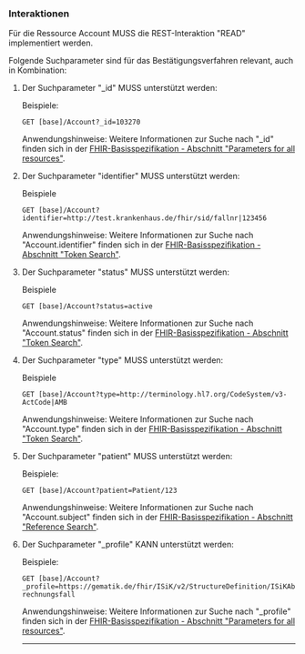 ### Interaktionen

Für die Ressource Account MUSS die REST-Interaktion "READ" implementiert werden.

Folgende Suchparameter sind für das Bestätigungsverfahren relevant, auch in Kombination:

1. Der Suchparameter "_id" MUSS unterstützt werden:

    Beispiele:

    ```GET [base]/Account?_id=103270```

    Anwendungshinweise: Weitere Informationen zur Suche nach "_id" finden sich in der [FHIR-Basisspezifikation - Abschnitt "Parameters for all resources"](http://hl7.org/fhir/R4/search.html#all).

1. Der Suchparameter "identifier" MUSS unterstützt werden:

    Beispiele

    ```GET [base]/Account?identifier=http://test.krankenhaus.de/fhir/sid/fallnr|123456```

    Anwendungshinweise: Weitere Informationen zur Suche nach "Account.identifier" finden sich in der [FHIR-Basisspezifikation - Abschnitt "Token Search"](http://hl7.org/fhir/R4/search.html#token).

1. Der Suchparameter "status" MUSS unterstützt werden:

    Beispiele

    ```GET [base]/Account?status=active```

    Anwendungshinweise: Weitere Informationen zur Suche nach "Account.status" finden sich in der [FHIR-Basisspezifikation - Abschnitt "Token Search"](http://hl7.org/fhir/R4/search.html#token).

1. Der Suchparameter "type" MUSS unterstützt werden:

    Beispiele

    ```GET [base]/Account?type=http://terminology.hl7.org/CodeSystem/v3-ActCode|AMB```

    Anwendungshinweise: Weitere Informationen zur Suche nach "Account.type" finden sich in der [FHIR-Basisspezifikation - Abschnitt "Token Search"](http://hl7.org/fhir/R4/search.html#token).

1. Der Suchparameter "patient" MUSS unterstützt werden:

   Beispiele:

    ```GET [base]/Account?patient=Patient/123```

    Anwendungshinweise: Weitere Informationen zur Suche nach "Account.subject" finden sich in der [FHIR-Basisspezifikation - Abschnitt "Reference Search"](https://www.hl7.org/fhir/search.html#reference).

1. Der Suchparameter "_profile" KANN unterstützt werden:

    Beispiele:

    ```GET [base]/Account?_profile=https://gematik.de/fhir/ISiK/v2/StructureDefinition/ISiKAbrechnungsfall```

    Anwendungshinweise: Weitere Informationen zur Suche nach "_profile" finden sich in der [FHIR-Basisspezifikation - Abschnitt "Parameters for all resources"](http://hl7.org/fhir/R4/search.html#all).
    
    ---

